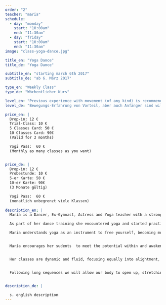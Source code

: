 ```yaml
---
order: "2"
teacher: "maria"
schedule:
  - day: "monday"
    start: "10:00am"
    end: "11:30am"
  - day: "friday"
    start: "10:00am"
    end: "11:30am"
image: "class-yoga-dance.jpg"

title_en: "Yoga Dance"
title_de: "Yoga Dance"

subtitle_en: "starting march 6th 2017"
subtitle_de: "ab 6. März 2017"

type_en: "Weekly Class"
type_de: "Wöchentlicher Kurs"

level_en: "Previous experience with movement (of any kind) is recommended, but  also suitable for commited beginers"
level_de: "Bewegungs-Erfahrung von Vorteil, aber auch Anfänger sind willkommen"

price_en: |
  Drop-in: 12 €  
  Trial-Class: 10 €  
  5 Classes Card: 50 €  
  10 Classes Card: 90€  
  (Valid for 3 months)

  Yogi Pass:  60 €  
  (Monthly as many classes as you want)


price_de: |
  Drop-in: 12 €  
  Probestunde: 10 €  
  5-er Karte: 50 €  
  10-er Karte: 90€  
  (3 Monate gültig)

  Yogi Pass:  60 €  
  (monatlich unbegrenzt viele Klassen)
  
description_en: |
  María is a Dancer, Ex-Gymnast, Actress and Yoga teacher with a strong artistic passion. She followed artistic Gymnastics passionately for ten years competing on high level; concerned abuot her health at a joung age, her parents proposed a more balanced practice and so reluctantly she became an athlete competing in Velocity, Pole and Long Jump. In university she studied Theater Arts, where her big passion for movement and art guided her to Dance and to joining the professional company of Physical Theater and Dance “Rabos de Lagartija”. She later joined the “Dance Intensive Program” at Tanzfabrik Berlin where she trained in Contemporary dance, GaGa, Flying Low, Release, Balley, Improvisation, Movement Research and Instant Composition. At the moment she works in her own projects and teaches yoga, creative writing, and the series of Workshops "The Poetry of the Body - Dance/ActionTheatre/Improvisation"

  As part of her dance training she encountered yoga and started practicing it with her teacher Ana Fernández (Yin-Yang Yoga – Taoist Yoga – Ashtanga Yoga). Immediately she felt connected to the treasure within the practice and philosophy; This built the passion to embrace the practice of Ashtanga Yoga (Sri. K. Pathabi Jois) as part of her life and began the journey of diving deep within. She received her YOGA certification from Yogi Sivadas founder of “Kailash Tribal School”  in Jan. 2016.

  Maria understands yoga as an instrument to free yourself, becoming more open and brave to be able to live lead by the spirit; the dissolvement of tension patterns and being stuck inside leads to a more flexible/open/accesible body wich  further extrapolates into flexible mind and allows the spirit to unfold and rise up, so it can guide you. 


  María encourages her sudents  to meet the potential within and awaken the hidden forces, encountering and going beyond limits. Expanding and opening, uncovering and softening the body in order to meet freedom, emancipation and liberation of ourselves. Honouring our temple, honouring the one who carry´s the soul. Our body.


  Her classes are dynamic and fluid, focusing equally into alightment, precisement, expansion, flow, strenght, flexibility, sensitivity and grace.  You will work in opening the body, guiding attention at will to expand the surface, conecting to our sensitivity, flowing from one posture to another, looking to the places in between.  We will put accurate attention into the change from posture to posture (vinyasa), considering the postures the steps of a choreography we are dancing. 


  Following long sequences we will allow our body to open up, stretching the muscles and tendoms, calming down the system, while keeping ourselves active and ready, moving with the precision of a wild cat that´s ready to hunt, and keeping the inner peace of a whale. The practice considers the Yin and the Yang, the masculine and the feminine energy that we all carry within; allowing the students to experience the guidance of both energies in a non-stop physical journey.  Savasana will serve us in the end, to let the practice affect us.  Influenced by the styles of Ashtanga Vinyasa, Yin-Yang Yoga and her experience in Gymnastics and Dance.


description_de: |

  s. english description
---
```

